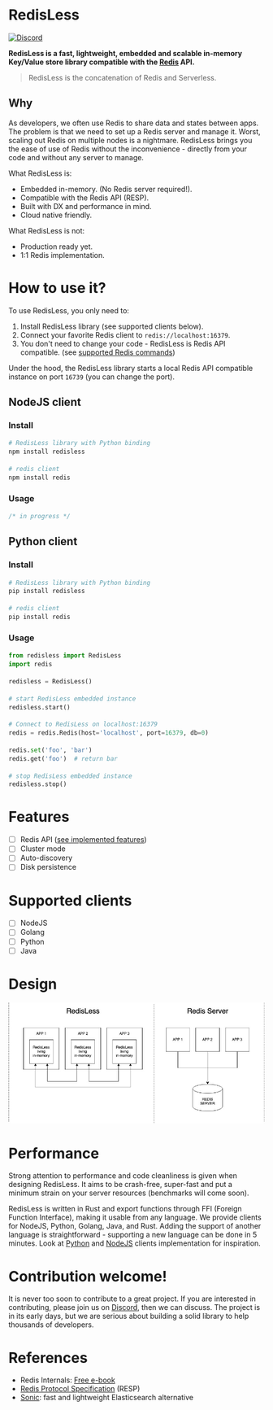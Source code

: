 RedisLess
===========

<a href="https://discord.qovery.com"> <img alt="Discord" src="https://img.shields.io/discord/688766934917185556?label=discord&style=flat-square"> </a>

**RedisLess is a fast, lightweight, embedded and scalable in-memory Key/Value store library compatible with the [Redis](https://redis.io/topics/introduction) API.**

> RedisLess is the concatenation of Redis and Serverless.

## Why
As developers, we often use Redis to share data and states between apps. The problem is that we need to set up a Redis server and manage it. Worst, scaling out Redis on multiple nodes is a nightmare. RedisLess brings you the ease of use of Redis without the inconvenience - directly from your code and without any server to manage.

What RedisLess is:

* Embedded in-memory. (No Redis server required!).
* Compatible with the Redis API (RESP).
* Built with DX and performance in mind.
* Cloud native friendly.

What RedisLess is not:

* Production ready yet.
* 1:1 Redis implementation.

# How to use it?

To use RedisLess, you only need to:

1. Install RedisLess library (see supported clients below).
2. Connect your favorite Redis client to `redis://localhost:16379`.
3. You don't need to change your code - RedisLess is Redis API compatible. (see [supported Redis commands](REDIS_FEATURES.md))

Under the hood, the RedisLess library starts a local Redis API compatible instance on port `16739` (you can change the port).

## NodeJS client

### Install
```bash
# RedisLess library with Python binding
npm install redisless

# redis client
npm install redis
```

### Usage
```js
/* in progress */
```

## Python client

### Install
```bash
# RedisLess library with Python binding
pip install redisless

# redis client
pip install redis
```

### Usage

```python
from redisless import RedisLess
import redis

redisless = RedisLess()

# start RedisLess embedded instance
redisless.start()

# Connect to RedisLess on localhost:16379
redis = redis.Redis(host='localhost', port=16379, db=0)

redis.set('foo', 'bar')
redis.get('foo')  # return bar 

# stop RedisLess embedded instance
redisless.stop()
```

# Features
- [ ] Redis API ([see implemented features](REDIS_FEATURES.md))
- [ ] Cluster mode
- [ ] Auto-discovery
- [ ] Disk persistence

# Supported clients
- [ ] NodeJS
- [ ] Golang
- [ ] Python
- [ ] Java

# Design
![redisless vs redis server](assets/redisless_vs_redis_server.jpg)

# Performance
Strong attention to performance and code cleanliness is given when designing RedisLess. It aims to be crash-free, super-fast and put a minimum strain on your server resources (benchmarks will come soon).

RedisLess is written in Rust and export functions through FFI (Foreign Function Interface), making it usable from any language. We provide clients for NodeJS, Python, Golang, Java, and Rust. Adding the support of another language is straightforward - supporting a new language can be done in 5 minutes. Look at [Python](clients/python) and [NodeJS](clients/nodejs) clients implementation for inspiration.

# Contribution welcome!
It is never too soon to contribute to a great project. If you are interested in contributing, please join us on [Discord](https://discord.qovery.com), then we can discuss. The project is in its early days, but we are serious about building a solid library to help thousands of developers.

# References

- Redis Internals: [Free e-book](https://redislabs.com/ebook)
- [Redis Protocol Specification](https://redis.io/topics/protocol) (RESP)
- [Sonic](https://github.com/valeriansaliou/sonic): fast and lightweight Elasticsearch alternative

